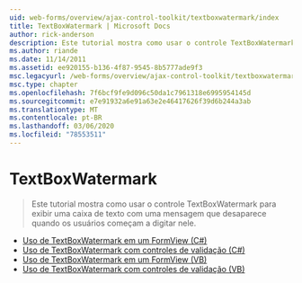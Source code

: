 ```yaml
---
uid: web-forms/overview/ajax-control-toolkit/textboxwatermark/index
title: TextBoxWatermark | Microsoft Docs
author: rick-anderson
description: Este tutorial mostra como usar o controle TextBoxWatermark para exibir uma caixa de texto com uma mensagem que desaparece quando os usuários começam a digitar nele.
ms.author: riande
ms.date: 11/14/2011
ms.assetid: ee920155-b136-4f87-9545-8b5777ade9f3
msc.legacyurl: /web-forms/overview/ajax-control-toolkit/textboxwatermark
msc.type: chapter
ms.openlocfilehash: 7f6bcf9fe9d096c50da1c7961318e6995954145d
ms.sourcegitcommit: e7e91932a6e91a63e2e46417626f39d6b244a3ab
ms.translationtype: MT
ms.contentlocale: pt-BR
ms.lasthandoff: 03/06/2020
ms.locfileid: "78553511"
---
```

# <a name="textboxwatermark"></a>TextBoxWatermark

> Este tutorial mostra como usar o controle TextBoxWatermark para exibir uma caixa de texto com uma mensagem que desaparece quando os usuários começam a digitar nele.

- [Uso de TextBoxWatermark em um FormView (C#)](using-textboxwatermark-in-a-formview-cs.md)
- [Uso de TextBoxWatermark com controles de validação (C#)](using-textboxwatermark-with-validation-controls-cs.md)
- [Uso de TextBoxWatermark em um FormView (VB)](using-textboxwatermark-in-a-formview-vb.md)
- [Uso de TextBoxWatermark com controles de validação (VB)](using-textboxwatermark-with-validation-controls-vb.md)

